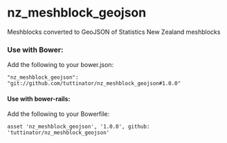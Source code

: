 nz_meshblock_geojson
============================

Meshblocks converted to GeoJSON of Statistics New Zealand meshblocks

### Use with Bower:

Add the following to your bower.json:

```
"nz_meshblock_geojson": "git://github.com/tuttinator/nz_meshblock_geojson#1.0.0"
```

#### Use with bower-rails:

Add the following to your Bowerfile:

```
asset 'nz_meshblock_geojson', '1.0.0', github: 'tuttinator/nz_meshblock_geojson'
```

